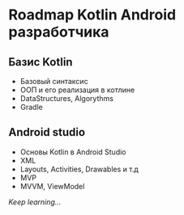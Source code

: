 # Roadmap Kotlin Android разработчика
## Базис Kotlin
* Базовый синтаксис
* ООП и его реализация в котлине
* DataStructures, Algorythms
* Gradle
## Android studio
* Основы Kotlin в Android Studio
* XML
* Layouts, Activities, Drawables и т.д
* MVP
* MVVM, ViewModel

*Keep learning...*


